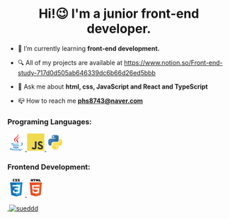 
<h1 align="center">Hi!😉 I'm a junior front-end developer.</h1>


- 🌱 I’m currently learning **front-end development.**

- 🔍 All of my projects are available at https://www.notion.so/Front-end-study-717d0d505ab646339dc6b66d26ed5bbb

- 💬 Ask me about **html, css, JavaScript and React and TypeScript**

- 📪 How to reach me **phs8743@naver.com**



<h3 align="left">Programing Languages:</h3>
<!-- <p align="left">
</p> -->
</a> <a href="https://www.java.com" target="_blank" rel="noreferrer"> <img src="https://raw.githubusercontent.com/devicons/devicon/master/icons/java/java-original.svg" alt="java" width="40" height="40"/> </a> <a href="https://developer.mozilla.org/en-US/docs/Web/JavaScript" target="_blank" rel="noreferrer"> <img src="https://raw.githubusercontent.com/devicons/devicon/master/icons/javascript/javascript-original.svg" alt="javascript" width="40" height="40"/> </a> <a href="https://www.python.org" target="_blank" rel="noreferrer"> <img src="https://raw.githubusercontent.com/devicons/devicon/master/icons/python/python-original.svg" alt="python" width="40" height="40"/> </a> </p>

<h3 align="left">Frontend Development:</h3>
<!-- <p align="left">
</p> -->
<p align="left"> <a href="https://www.w3schools.com/css/" target="_blank" rel="noreferrer"> <img src="https://raw.githubusercontent.com/devicons/devicon/master/icons/css3/css3-original-wordmark.svg" alt="css3" width="40" height="40"/> </a> <a href="https://www.w3.org/html/" target="_blank" rel="noreferrer"> <img src="https://raw.githubusercontent.com/devicons/devicon/master/icons/html5/html5-original-wordmark.svg" alt="html5" width="40" height="40"/> 
  
<p>&nbsp;<img align="center" src="https://github-readme-stats.vercel.app/api?username=sueddd&show_icons=true&locale=en" alt="sueddd" /></p>
